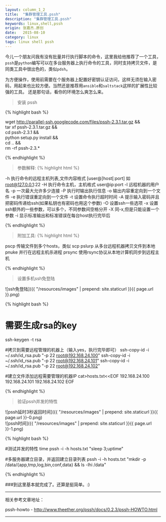 ```yaml
---
layout: column_1_2
title:  "集群管理工具.pssh"
description: "集群管理工具.pssh"
keywords: linux,shell,pssh
origin: 张嘉杰.原创
date:   2015-08-10
category: linux
tags: linux shell pssh
---
```

今儿一个朋友问我有没有批量并行执行脚本的命令，这里我给他推荐了一个工具，`pssh`是`python`编写可以在多台服务器上执行命令的工具，同时支持拷贝文件，是同类工具中很出色的，类似`pdsh`。
<!--more-->
为方便操作，使用前需要在个服务器上配置好密钥认证访问，这样无须在输入密码，用起来也比较方便。当然还是推荐用`ansible`和`saltstack`这样的扩展性比较强的工具。
还是那句话，看你的环境怎么爽怎么来。

> 安装 pssh

{% highlight bash %}

wget http://parallel-ssh.googlecode.com/files/pssh-2.3.1.tar.gz && \
tar xf pssh-2.3.1.tar.gz && \
cd pssh-2.3.1 && \
python setup.py install && \
cd .. && \
rm -rf pssh-2.3.*

{% endhighlight %}

> 参数解释:
{% highlight html %}

-h 执行命令的远程主机列表,文件内容格式 [user@]host[:port] 如 root@127.0.0.1:22
-H 执行命令主机，主机格式 user@ip:port
-l 远程机器的用户名
-p 一次最大允许多少连接
-P 执行时输出执行信息
-o 输出内容重定向到一个文件
-e 执行错误重定向到一个文件
-t 设置命令执行超时时间
-A 提示输入密码并且把密码传递给ssh(如果私钥也有密码也用这个参数)
-O 设置ssh一些选项
-x 设置ssh额外的一些参数，可以多个，不同参数间空格分开
-X 同-x,但是只能设置一个参数
-i 显示标准输出和标准错误在每台host执行完毕后

{% endhighlight %}

> 附加工具:
{% highlight html %}

pscp 传输文件到多个hosts，类似 scp
pslurp 从多台远程机器拷贝文件到本地
pnuke 并行在远程主机杀进程
prsync 使用rsync协议从本地计算机同步到远程主机

{% endhighlight %}

> 设置多机ssh免登陆

![ssh免登陆]({{ "/resources/images" | prepend: site.staticurl }}{{ page.url }}.png)  

{% highlight bash %}

# 需要生成rsa的key
ssh-keygen -t rsa

#拷贝到需要远程管理的机器上（输入yes，执行完毕即可）
ssh-copy-id -i ~/.ssh/id_rsa.pub "-p 22 root@192.168.24.100"
ssh-copy-id -i ~/.ssh/id_rsa.pub "-p 22 root@192.168.24.101"
ssh-copy-id -i ~/.ssh/id_rsa.pub "-p 22 root@192.168.24.102"

#建立文件添加远程需要管理的机器IP
cat>hosts.txt<<EOF 
192.168.24.100
192.168.24.101
192.168.24.102
EOF

{% endhighlight %}

> 验证pssh并发的特性

![pssh延时3秒返回时间]({{ "/resources/images" | prepend: site.staticurl }}{{ page.url }}-0.png)  
![pssh时间]({{ "/resources/images" | prepend: site.staticurl }}{{ page.url }}-1.png)  

{% highlight bash %}

#测试并发的特性
time pssh -i -h hosts.txt "sleep 3;uptime"

#多服务器建立目录，并返回建立目录列表
pssh -i -h hosts.txt "mkdir -p /data/{app,tmp,log,bin,conf,data} && ls -lhi /data"

{% endhighlight %}

###到这里基本就完成了。还算是挺简单。:)

-----------------------

相关参考文章地址：

pssh-howto - <http://www.theether.org/pssh/docs/0.2.3/pssh-HOWTO.html>

-----------------------
